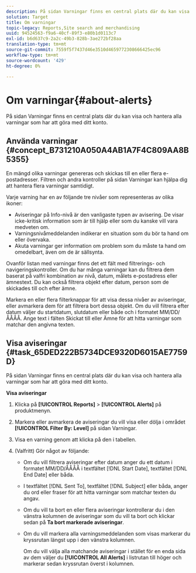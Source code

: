 ```yaml
---
description: På sidan Varningar finns en central plats där du kan visa och hantera alla varningar som har att göra med ditt konto.
solution: Target
title: Om varningar
topic-legacy: Reports,Site search and merchandising
uuid: 94524563-f9a6-40cf-89f3-e80b1d0113c7
exl-id: b6d637c9-2a2c-49b3-828b-3ae272bf28aa
translation-type: tm+mt
source-git-commit: 7559f5f7437d46e3510d4659772308666425ec96
workflow-type: tm+mt
source-wordcount: '429'
ht-degree: 0%

---
```


# Om varningar{#about-alerts}

På sidan Varningar finns en central plats där du kan visa och hantera alla varningar som har att göra med ditt konto.

## Använda varningar {#concept_B731210A050A4AB1A7F4C809AA8B5355}

En mängd olika varningar genereras och skickas till en eller flera e-postadresser. Filtren och andra kontroller på sidan Varningar kan hjälpa dig att hantera flera varningar samtidigt.

Varje varning har en av följande tre nivåer som representeras av olika ikoner:

* Aviseringar på Info-nivå är den vanligaste typen av avisering. De visar icke-kritisk information som är till hjälp eller som du kanske vill vara medveten om.
* Varningsnivåmeddelanden indikerar en situation som du bör ta hand om eller övervaka.
* Akuta varningar ger information om problem som du måste ta hand om omedelbart, även om de är sällsynta.

Ovanför listan med varningar finns det ett fält med filtrerings- och navigeringskontroller. Om du har många varningar kan du filtrera dem baserat på valfri kombination av nivå, datum, målets e-postadress eller ämnestext. Du kan också filtrera objekt efter datum, person som de skickades till och efter ämne.

Markera en eller flera filterknappar för att visa dessa nivåer av aviseringar, eller avmarkera dem för att filtrera bort dessa objekt. Om du vill filtrera efter datum väljer du startdatum, slutdatum eller både och i formatet MM/DD/ÅÅÅÅ. Ange text i fälten Skickat till eller Ämne för att hitta varningar som matchar den angivna texten.

## Visa aviseringar {#task_65DED222B5734DCE9320D6015AE7759D}

På sidan Varningar finns en central plats där du kan visa och hantera alla varningar som har att göra med ditt konto.

**Visa aviseringar**

1. Klicka på **[!UICONTROL Reports]** > **[!UICONTROL Alerts]** på produktmenyn.
1. Markera eller avmarkera de aviseringar du vill visa eller dölja i området **[!UICONTROL Filter By: Level]** på sidan Varningar.
1. Visa en varning genom att klicka på den i tabellen.
1. (Valfritt) Gör något av följande:

   * Om du vill filtrera aviseringar efter datum anger du ett datum i formatet MM/DD/ÅÅÅÅ i textfältet [!DNL Start Date], textfältet [!DNL End Date] eller båda.

   * I textfältet [!DNL Sent To], textfältet [!DNL Subject] eller båda, anger du ord eller fraser för att hitta varningar som matchar texten du angav.

   * Om du vill ta bort en eller flera aviseringar kontrollerar du i den vänstra kolumnen de aviseringar som du vill ta bort och klickar sedan på **Ta bort markerade aviseringar**.
   * Om du vill markera alla varningsmeddelanden som visas markerar du kryssrutan längst upp i den vänstra kolumnen.

      Om du vill välja alla matchande aviseringar i stället för en enda sida av dem väljer du **[!UICONTROL All Alerts]** i listrutan till höger och markerar sedan kryssrutan överst i kolumnen.
